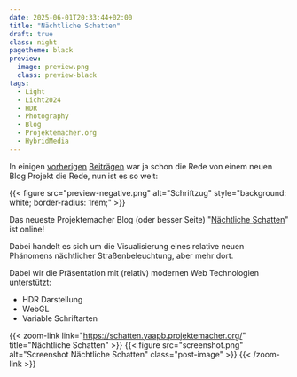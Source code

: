 ```yaml
---
date: 2025-06-01T20:33:44+02:00
title: "Nächtliche Schatten"
draft: true
class: night
pagetheme: black
preview:
  image: preview.png
  class: preview-black
tags:
  - Light
  - Licht2024
  - HDR
  - Photography
  - Blog
  - Projektemacher.org
  - HybridMedia
---
```


In einigen [vorherigen](/post/hdr-awesome-list/) [Beiträgen](/post/ultrahdr/) war ja schon die Rede von einem neuen Blog Projekt die Rede, nun ist es so weit:
<!--more-->

{{< figure src="preview-negative.png" alt="Schriftzug" style="background: white; border-radius: 1rem;" >}}

Das neueste Projektemacher Blog (oder besser Seite) "[Nächtliche Schatten](https://schatten.yaapb.projektemacher.org/)" ist online!

Dabei handelt es sich um die Visualisierung eines relative neuen Phänomens nächtlicher Straßenbeleuchtung, aber mehr dort.

Dabei wir die Präsentation mit (relativ) modernen Web Technologien unterstützt:
* HDR Darstellung
* WebGL
* Variable Schriftarten

{{< zoom-link link="https://schatten.yaapb.projektemacher.org/" title="Nächtliche Schatten" >}}
    {{< figure src="screenshot.png" alt="Screenshot Nächtliche Schatten" class="post-image" >}}
{{< /zoom-link >}}
